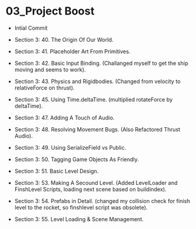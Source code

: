 # 03_Project Boost
 
* Intial Commit

* Section 3: 40. The Origin Of Our World.

* Section 3: 41. Placeholder Art From Primitives.

* Section 3: 42. Basic Input Binding. (Challanged myself to get the ship moving and seems to work).

* Section 3: 43. Physics and Rigidbodies. (Changed from velocity to relativeForce on thrust).

* Section 3: 45. Using Time.deltaTime. (multiplied rotateForce by deltaTime).

* Section 3: 47. Adding A Touch of Audio.

* Section 3: 48. Resolving Movement Bugs. (Also Refactored Thrust Audio).

* Section 3: 49. Using SerializeField vs Public.

* Section 3: 50. Tagging Game Objects As Friendly.

* Section 3: 51. Basic Level Design.

* Section 3: 53. Making A Secound Level. (Added LevelLoader and FinshLevel Scripts, loading next scene based on buildindex).

* Section 3: 54. Prefabs in Detail. (changed my collision check for finish level to the rocket, so finshlevel script was obsolete).

* Section 3: 55. Level Loading & Scene Management.